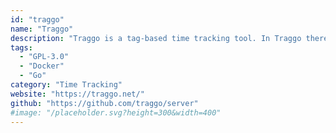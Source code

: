 ```yaml
---
id: "traggo"
name: "Traggo"
description: "Traggo is a tag-based time tracking tool. In Traggo there are no tasks, only tagged time spans."
tags:
  - "GPL-3.0"
  - "Docker"
  - "Go"
category: "Time Tracking"
website: "https://traggo.net/"
github: "https://github.com/traggo/server"
#image: "/placeholder.svg?height=300&width=400"
---
```


